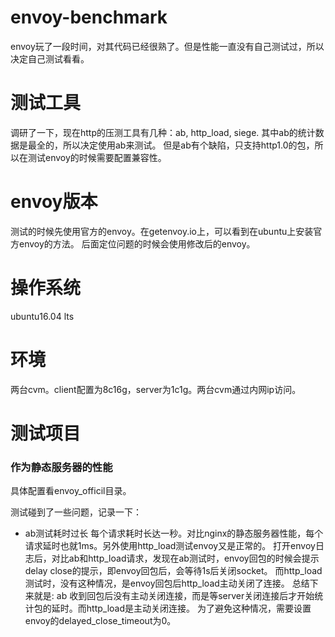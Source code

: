 # envoy-benchmark

envoy玩了一段时间，对其代码已经很熟了。但是性能一直没有自己测试过，所以决定自己测试看看。

# 测试工具
调研了一下，现在http的压测工具有几种：ab, http_load, siege.
其中ab的统计数据是最全的，所以决定使用ab来测试。
但是ab有个缺陷，只支持http1.0的包，所以在测试envoy的时候需要配置兼容性。

# envoy版本
测试的时候先使用官方的envoy。在getenvoy.io上，可以看到在ubuntu上安装官方envoy的方法。
后面定位问题的时候会使用修改后的envoy。

# 操作系统
ubuntu16.04 lts

# 环境
两台cvm。client配置为8c16g，server为1c1g。两台cvm通过内网ip访问。

# 测试项目

### 作为静态服务器的性能
具体配置看envoy_officil目录。

测试碰到了一些问题，记录一下：
- ab测试耗时过长
每个请求耗时长达一秒。对比nginx的静态服务器性能，每个请求延时也就1ms。另外使用http_load测试envoy又是正常的。
打开envoy日志后，对比ab和http_load请求，发现在ab测试时，envoy回包的时候会提示delay close的提示，即envoy回包后，会等待1s后关闭socket。
而http_load测试时，没有这种情况，是envoy回包后http_load主动关闭了连接。
总结下来就是: ab 收到回包后没有主动关闭连接，而是等server关闭连接后才开始统计包的延时。而http_load是主动关闭连接。
为了避免这种情况，需要设置envoy的delayed_close_timeout为0。



